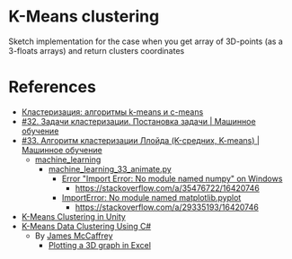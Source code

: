 ﻿# K-Means clustering

Sketch implementation for the case when you get array of 3D-points (as a 3-floats arrays) and return clusters coordinates

# References

- [Кластеризация: алгоритмы k-means и c-means](https://habr.com/ru/post/67078/)
- [#32. Задачи кластеризации. Постановка задачи | Машинное обучение](https://www.youtube.com/watch?v=eMIvpOjnkbY&list=PLA0M1Bcd0w8zxDIDOTQHsX68MCDOAJDtj&index=33)
- [#33. Алгоритм кластеризации Ллойда (K-средних, K-means) | Машинное обучение](https://www.youtube.com/watch?v=8vCuR1AndH0&list=PLA0M1Bcd0w8zxDIDOTQHsX68MCDOAJDtj&index=34)
  - [machine_learning](https://github.com/selfedu-rus/machine_learning)
    - [machine_learning_33_animate.py](https://github.com/selfedu-rus/machine_learning/blob/main/machine_learning_33_animate.py)
      - [Error "Import Error: No module named numpy" on Windows](https://stackoverflow.com/questions/7818811/error-import-error-no-module-named-numpy-on-windows)
        - https://stackoverflow.com/a/35476722/16420746
      - [ImportError: No module named matplotlib.pyplot](https://stackoverflow.com/questions/18176591/importerror-no-module-named-matplotlib-pyplot)
        - https://stackoverflow.com/a/29335193/16420746
- [K-Means Clustering in Unity](https://github.com/ogxd/kmeans-clustering-unity)
- [K-Means Data Clustering Using C#](https://visualstudiomagazine.com/Articles/2013/12/01/K-Means-Data-Clustering-Using-C.aspx?Page=1)
  - By [James McCaffrey](https://visualstudiomagazine.com/forms/emailtoauthor.aspx?AuthorItem={ACEDC2E2-EF62-4F3D-A452-58FCAEB55039}&ArticleItem={DA47D0EA-2BF1-41C5-B535-313170533792})
    - [Plotting a 3D graph in Excel](https://www.youtube.com/watch?v=JDywk95VEyo)
